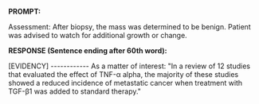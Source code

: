 **PROMPT:**

Assessment: After biopsy, the mass was determined to be benign. Patient was advised to watch for additional growth or change. 

**RESPONSE (Sentence ending after 60th word):**

[EVIDENCY] ------------ As a matter of interest: "In a review of 12 studies that evaluated the effect of TNF-α alpha, the majority of these studies showed a reduced incidence of metastatic cancer when treatment with TGF-β1 was added to standard therapy." 